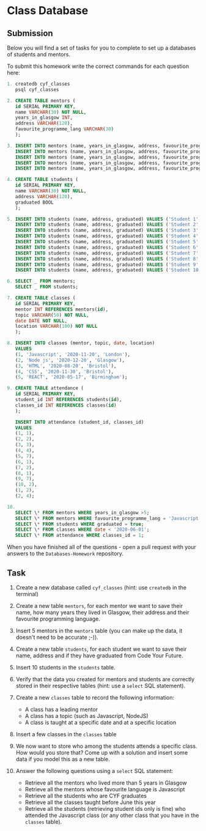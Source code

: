 # Class Database

## Submission

Below you will find a set of tasks for you to complete to set up a databases of students and mentors.

To submit this homework write the correct commands for each question here:

```sql
1. createdb cyf_classes
   psql cyf_classes

2. CREATE TABLE mentors (
   id SERIAL PRIMARY KEY,
   name VARCHAR(30) NOT NULL,
   years_in_glasgow INT,
   address VARCHAR(120),
   favourite_programme_lang VARCHAR(30)
   );

3. INSERT INTO mentors (name, years_in_glasgow, address, favourite_programme_lang) VALUES ('Wahab Rehman', 2, '11 New Road', 'Javascript');
   INSERT INTO mentors (name, years_in_glasgow, address, favourite_programme_lang) VALUES ('Nick Holdsworth', 3, '123 New street', 'Node js');
   INSERT INTO mentors (name, years_in_glasgow, address, favourite_programme_lang) VALUES ('Simon Whitehouse', 7, '120 Old Street', 'HTML');
   INSERT INTO mentors (name, years_in_glasgow, address, favourite_programme_lang) VALUES ('Paddy T', 6, '3 High Road', 'CSS');
   INSERT INTO mentors (name, years_in_glasgow, address, favourite_programme_lang) VALUES ('Mark Farmiloe', 9, '19 Bed Street', 'React');

4. CREATE TABLE students (
   id SERIAL PRIMARY KEY,
   name VARCHAR(30) NOT NULL,
   address VARCHAR(120),
   graduated BOOL
   );

5. INSERT INTO students (name, address, graduated) VALUES ('Student 1', '5 High Road', true);
   INSERT INTO students (name, address, graduated) VALUES ('Student 2', '6 High Road', false);
   INSERT INTO students (name, address, graduated) VALUES ('Student 3', '7 High Road', true);
   INSERT INTO students (name, address, graduated) VALUES ('Student 4', '8 High Road', false);
   INSERT INTO students (name, address, graduated) VALUES ('Student 5', '9 High Road', false);
   INSERT INTO students (name, address, graduated) VALUES ('Student 6', '10 High Road', true);
   INSERT INTO students (name, address, graduated) VALUES ('Student 7', '11 High Road', true);
   INSERT INTO students (name, address, graduated) VALUES ('Student 8', '12 High Road', false);
   INSERT INTO students (name, address, graduated) VALUES ('Student 9', '13 High Road', true);
   INSERT INTO students (name, address, graduated) VALUES ('Student 10', '14 High Road', false);

6. SELECT _ FROM mentors;
   SELECT _ FROM students;

7. CREATE TABLE classes (
   id SERIAL PRIMARY KEY,
   mentor INT REFERENCES mentors(id),
   topic VARCHAR(50) NOT NULL,
   date DATE NOT NULL,
   location VARCHAR(100) NOT NULL
   );

8. INSERT INTO classes (mentor, topic, date, location)
   VALUES
   (1, 'Javascript', '2020-11-20', 'London'),
   (2, 'Node js', '2020-12-20', 'Glasgow'),
   (3, 'HTML', '2020-08-20', 'Bristol'),
   (4, 'CSS', '2020-11-30', 'Bristol'),
   (5, 'REACT', '2020-05-17', 'Birmingham');

9. CREATE TABLE attendance (
   id SERIAL PRIMARY KEY,
   student_id INT REFERENCES students(id),
   classes_id INT REFERENCES classes(id)
   );

   INSERT INTO attendance (student_id, classes_id)
   VALUES
   (1, 1),
   (2, 2),
   (3, 3),
   (4, 4),
   (5, 7),
   (6, 1),
   (7, 2),
   (8, 1),
   (9, 7),
   (10, 2),
   (1, 2),
   (2, 4);

10.
   SELECT \* FROM mentors WHERE years_in_glasgow >5;
   SELECT \* FROM mentors WHERE favourite_programme_lang = 'Javascript';
   SELECT \* FROM students WHERE graduated = true;
   SELECT \* FROM classes WHERE date < '2020-06-01';
   SELECT \* FROM attendance WHERE classes_id = 1;


```

When you have finished all of the questions - open a pull request with your answers to the `Databases-Homework` repository.

## Task

1. Create a new database called `cyf_classes` (hint: use `createdb` in the terminal)
2. Create a new table `mentors`, for each mentor we want to save their name, how many years they lived in Glasgow, their address and their favourite programming language.
3. Insert 5 mentors in the `mentors` table (you can make up the data, it doesn't need to be accurate ;-)).
4. Create a new table `students`, for each student we want to save their name, address and if they have graduated from Code Your Future.
5. Insert 10 students in the `students` table.
6. Verify that the data you created for mentors and students are correctly stored in their respective tables (hint: use a `select` SQL statement).
7. Create a new `classes` table to record the following information:

   - A class has a leading mentor
   - A class has a topic (such as Javascript, NodeJS)
   - A class is taught at a specific date and at a specific location

8. Insert a few classes in the `classes` table
9. We now want to store who among the students attends a specific class. How would you store that? Come up with a solution and insert some data if you model this as a new table.
10. Answer the following questions using a `select` SQL statement:
    - Retrieve all the mentors who lived more than 5 years in Glasgow
    - Retrieve all the mentors whose favourite language is Javascript
    - Retrieve all the students who are CYF graduates
    - Retrieve all the classes taught before June this year
    - Retrieve all the students (retrieving student ids only is fine) who attended the Javascript class (or any other class that you have in the `classes` table).
